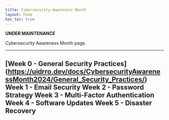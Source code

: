 ```yaml
---
title: Cybersecurity Awareness Month
layout: home
has_toc: true
---
```


**********UNDER MAINTENANCE**********

Cybersecurity Awareness Month page.

---
[Week 0 - General Security Practices] (https://uidrro.dev/docs/CybersecurityAwarenessMonth2024/General_Security_Practices/)
Week 1 - Email Security
Week 2 - Password Strategy
Week 3 - Multi-Factor Authentication
Week 4 - Software Updates
Week 5 - Disaster Recovery
---